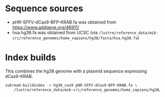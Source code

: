 # Sequence sources

- pHR-SFFV-dCas9-BFP-KRAB.fa was obtained from https://www.addgene.org/46911/
- hsa.hg38.fa was obtained from UCSC (via `/lustre/reference_data/mib-cri/reference_genomes/homo_sapiens/hg38/fasta/hsa.hg38.fa`)

# Index builds

This combines the hg38 genome with a plasmid sequence expressing dCas9-KRAB.

```sh
subread-buildindex -o hg38_cas9 pHR-SFFV-dCas9-BFP-KRAB.fa \
    /lustre/reference_data/mib-cri/reference_genomes/homo_sapiens/hg38/fasta/hsa.hg38.fa
```
